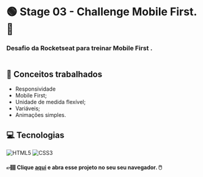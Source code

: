 # :green_circle: Stage 03 - Challenge Mobile First. :sunflower:
### **Desafio da Rocketseat para treinar Mobile First .**

<p align="center">
  <img src="https://user-images.githubusercontent.com/126821291/228220362-61a0ec57-d807-4aac-ac35-10858ac36e5c.png" alt="">
</p>

## :memo: Conceitos trabalhados

- Responsividade
- Mobile First;
- Unidade de medida flexível;
- Variáveis;
- Animações simples.

## :computer: Tecnologias

<div>
  <!-- HTML5 -->
  <img src="https://img.shields.io/badge/HTML5-E34F26?style=for-the-badge&logo=html5&logoColor=white" alt="HTML5"/>
  <!-- CSS3 -->
  <img src="https://img.shields.io/badge/CSS3-1572B6?style=for-the-badge&logo=css3&logoColor=white" alt="CSS3"/>

  <!-- JavaScript -->
  <!-- <img src="https://img.shields.io/badge/JavaScript-F7DF1E?style=for-the-badge&logo=javascript&logoColor=black" alt="JavaScript"/> -->

  <!-- React Native -->
  <!-- <img src="https://img.shields.io/badge/React_Native-20232A?style=for-the-badge&logo=react&logoColor=61DAFB" alt="React Native"/> -->

  <!-- ReactJS -->
  <!-- <img src="https://img.shields.io/badge/React-20232A?style=for-the-badge&logo=react&logoColor=61DAFB" alt="ReactJS"/> -->
<div/>

#### 👉🏽 Clique **[aqui](https://adnilsomar.github.io/Stage03-Chagenge-MobileFirst/)** e abra esse projeto no seu seu navegador. :computer_mouse:

